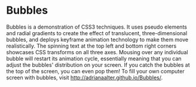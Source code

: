 # Bubbles

Bubbles is a demonstration of CSS3 techniques.  It uses pseudo elements and radial gradients to create the effect of translucent, three-dimensional bubbles, and deploys keyframe animation technology to make them move realistically. The spinning text at the top left and bottom right corners showcases CSS transforms on all three axes.  Mousing over any individual bubble will restart its animation cycle, essentially meaning that you can adjust the bubbles' distribution on your screen.  If you catch the bubbles at the top of the screen, you can even pop them!  To fill your own computer screen with bubbles, visit http://adrianaalter.github.io/Bubbles/.
